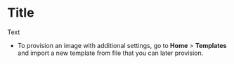 # Title

Text


- To provision an image with additional settings, go to **Home** > **Templates** and import a new template from file that you can later provision.